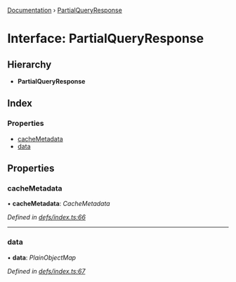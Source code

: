 [Documentation](../README.md) › [PartialQueryResponse](partialqueryresponse.md)

# Interface: PartialQueryResponse

## Hierarchy

* **PartialQueryResponse**

## Index

### Properties

* [cacheMetadata](partialqueryresponse.md#cachemetadata)
* [data](partialqueryresponse.md#data)

## Properties

###  cacheMetadata

• **cacheMetadata**: *CacheMetadata*

*Defined in [defs/index.ts:66](https://github.com/badbatch/graphql-box/blob/7c5a3cd/packages/cache-manager/src/defs/index.ts#L66)*

___

###  data

• **data**: *PlainObjectMap*

*Defined in [defs/index.ts:67](https://github.com/badbatch/graphql-box/blob/7c5a3cd/packages/cache-manager/src/defs/index.ts#L67)*
